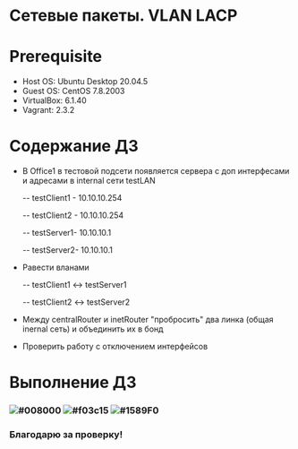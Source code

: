 # Сетевые пакеты. VLAN LACP

# **Prerequisite**

- Host OS: Ubuntu Desktop 20.04.5
- Guest OS: CentOS 7.8.2003
- VirtualBox: 6.1.40
- Vagrant: 2.3.2

# **Содержание ДЗ**

- В Office1 в тестовой подсети появляется сервера с доп интерфесами и адресами в internal сети testLAN

	-- testClient1 - 10.10.10.254
	
	-- testClient2 - 10.10.10.254
	
	-- testServer1- 10.10.10.1
	
	-- testServer2- 10.10.10.1
	
- Равести вланами

	-- testClient1 <-> testServer1
	
	-- testClient2 <-> testServer2
	
- Между centralRouter и inetRouter "пробросить" два линка (общая inernal сеть) и объединить их в бонд

- Проверить работу c отключением интерфейсов

# **Выполнение ДЗ**













### ![#008000](https://placehold.co/15x15/008000/008000.png) ![#f03c15](https://placehold.co/15x15/f03c15/f03c15.png) ![#1589F0](https://placehold.co/15x15/1589F0/1589F0.png)
### Благодарю за проверку!
